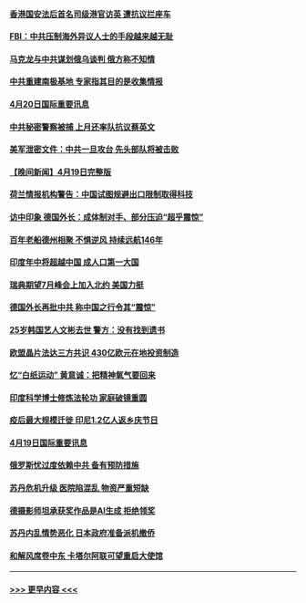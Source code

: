 #### [香港国安法后首名司级港官访英 遭抗议拦座车](../pages/prog202/a103695186.md?t=04202143) 
#### [FBI：中共压制海外异议人士的手段越来越无耻](../pages/prog202/a103695190.md?t=04202143) 
#### [马克龙与中共谋划俄乌谈判 俄方称不知情](../pages/prog202/a103695177.md?t=04202143) 
#### [中共重建南极基地 专家指其目的是收集情报](../pages/prog202/a103695182.md?t=04202143) 
#### [4月20日国际重要讯息](../pages/prog202/a103695173.md?t=04202143) 
#### [中共秘密警察被捕 上月还率队抗议蔡英文](../pages/prog202/a103695117.md?t=04202143) 
#### [美军泄密文件：中共一旦攻台 先头部队将被击败](../pages/prog202/a103695114.md?t=04202143) 
#### [【晚间新闻】4月19日完整版](../pages/prog202/a103694922.md?t=04202143) 
#### [荷兰情报机构警告：中国试图规避出口限制取得科技](../pages/prog202/a103695030.md?t=04202143) 
#### [访中印象 德国外长：成体制对手、部分压迫“超乎震惊”](../pages/prog202/a103694963.md?t=04202143) 
#### [百年老船德州相聚 不惧逆风 持续远航146年](../pages/prog202/a103694873.md?t=04202143) 
#### [印度年中将超越中国 成人口第一大国](../pages/prog202/a103694867.md?t=04202143) 
#### [瑞典期望7月峰会上加入北约 美国力挺](../pages/prog202/a103694864.md?t=04202143) 
#### [德国外长再批中共 称中国之行令其“震惊”](../pages/prog202/a103694877.md?t=04202143) 
#### [25岁韩国艺人文彬去世 警方：没有找到遗书](../pages/prog202/a103694827.md?t=04202143) 
#### [欧盟晶片法达三方共识 430亿欧元在地投资制造](../pages/prog202/a103694603.md?t=04202143) 
#### [忆“白纸运动” 黄意诚：把精神氧气要回来](../pages/prog202/a103694601.md?t=04202143) 
#### [印度科学博士修炼法轮功 家庭破镜重圆](../pages/prog202/a103694452.md?t=04202143) 
#### [疫后最大规模迁徙 印尼1.2亿人返乡庆节日](../pages/prog202/a103694410.md?t=04202143) 
#### [4月19日国际重要讯息](../pages/prog202/a103694391.md?t=04202143) 
#### [俄罗斯忧过度依赖中共 备有预防措施](../pages/prog202/a103694374.md?t=04202143) 
#### [苏丹危机升级 医院陷混乱 物资严重短缺](../pages/prog202/a103694369.md?t=04202143) 
#### [德摄影师坦承获奖作品是AI生成 拒绝领奖](../pages/prog202/a103694366.md?t=04202143) 
#### [苏丹内乱情势恶化 日本政府准备派机撤侨](../pages/prog202/a103694297.md?t=04202143) 
#### [和解风席卷中东 卡塔尔阿联可望重启大使馆](../pages/prog202/a103694219.md?t=04202143) 

----
#### [ >>> 更早内容 <<< ](../indexes/prog202-earlier.md)
